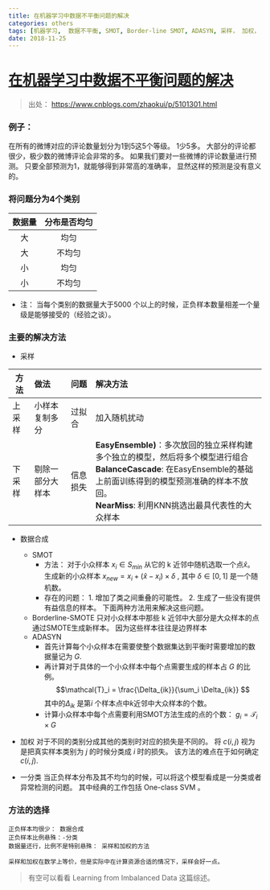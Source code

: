 ```yaml
---
title: 在机器学习中数据不平衡问题的解决
categories: others
tags: [机器学习,  数据不平衡, SMOT, Border-line SMOT, ADASYN, 采样， 加权， 一分类]
date: 2018-11-25
---
```


# [在机器学习中数据不平衡问题的解决](https://www.cnblogs.com/zhaokui/p/5101301.html)
> 出处： https://www.cnblogs.com/zhaokui/p/5101301.html
###  例子：
在所有的微博对应的评论数量划分为1到5这5个等级。 1少5多。 大部分的评论都很少，极少数的微博评论会非常的多。 如果我们要对一些微博的评论数量进行预测。 只要全部预测为1，就能够得到非常高的准确率， 显然这样的预测是没有意义的。

### 将问题分为4个类别
| 数据量 | 分布是否均匀 |
| :-: | :-: |
| 大 | 均匀 |
| 大 | 不均匀 |
| 小 | 均匀 |
| 小 | 不均匀 |

- 注： 当每个类别的数据量大于5000 个以上的时候，正负样本数量相差一个量级是能够接受的（经验之谈）。 

### 主要的解决方法
- 采样

| 方法 | 做法 | 问题 | 解决方法 |
| - | :- |:- | :- |
|上采样| 小样本复制多分|过拟合|加入随机扰动|
|下采样|剔除一部分大样本|信息损失|**EasyEnsemble)**：多次放回的独立采样构建多个独立的模型，然后将多个模型进行组合 <br>**BalanceCascade**: 在EasyEnsemble的基础上前面训练得到的模型预测准确的样本不放回。<br>**NearMiss**: 利用KNN挑选出最具代表性的大众样本|

- 数据合成
	- SMOT
		- 方法： 对于小众样本 $x_i \in S_{min}$ 从它的 k 近邻中随机选取一个点$\hat{x}$。 生成新的小众样本 $x_{new}=x_i + (\hat{x}-x_i) \times \delta$ , 其中 $\delta \in [0,1]$ 是一个随机数。
		- 存在的问题： 1. 增加了类之间重叠的可能性。 2. 生成了一些没有提供有益信息的样本。 下面两种方法用来解决这些问题。
	- Borderline-SMOTE
只对小众样本中那些 k 近邻中大部分是大众样本的点通过SMOTE生成新样本。 因为这些样本往往是边界样本
	- ADASYN
		- 首先计算每个小众样本在需要使整个数据集达到平衡时需要增加的数据量记为 $G$.
		- 再计算对于具体的一个小众样本中每个点需要生成的样本占 $G$ 的比例。 
			$$\mathcal{T}_i = \frac{\Delta_{ik}}{\sum_i \Delta_{ik}} $$ 
			其中的$\Delta_{ik}$ 是第$i$ 个样本点中$k$近邻中大众样本的个数。
		- 计算小众样本中每个点需要利用SMOT方法生成的点的个数： $g_i = \mathcal{T}_i  \times G$

- 加权
	对于不同的类别分成其他的类别时对应的损失是不同的。 将 $c(i,j)$ 视为是把真实样本类别为 $j$ 的时候分类成 $i$ 时的损失。 该方法的难点在于如何确定 $c(i,j)$.
	
- 一分类
	当正负样本分布及其不均匀的时候，可以将这个模型看成是一分类或者异常检测的问题。 其中经典的工作包括 One-class SVM 。

### 方法的选择
	正负样本均很少： 数据合成
	正负样本比例悬殊：-分类
	数据量还行，比例不是特别悬殊： 采样和加权的方法
	
	采样和加权在数学上等价，但是实际中在计算资源合适的情况下，采样会好一点。
> 有空可以看看 Learning from Imbalanced Data 这篇综述。
